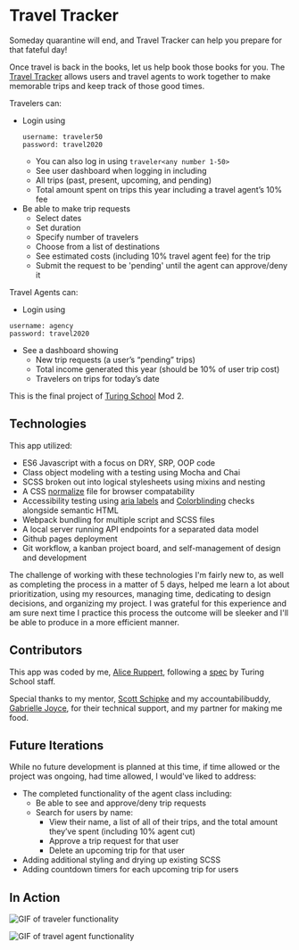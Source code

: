 # Travel Tracker

Someday quarantine will end, and Travel Tracker can help you prepare for that fateful day!

Once travel is back in the books, let us help book those books for you. The [Travel Tracker](https://srslie.github.io/ar-travel-tracker/) allows users and travel agents to work together to make memorable trips and keep track of those good times.

Travelers can:
- Login using
    ```
    username: traveler50
    password: travel2020
    ```
  - You can also log in using  ```traveler<any number 1-50>```
  - See user dashboard when logging in including
  - All trips (past, present, upcoming, and pending)
  - Total amount spent on trips this year including a travel agent’s 10% fee
- Be able to make trip requests
  - Select dates
  - Set duration
  - Specify number of travelers 
  - Choose from a list of destinations
  - See estimated costs (including 10% travel agent fee) for the trip
  - Submit the request to be 'pending' until the agent can approve/deny it

Travel Agents can:
- Login using
```
username: agency
password: travel2020
```
- See a dashboard showing
  - New trip requests (a user’s “pending” trips)
  - Total income generated this year (should be 10% of user trip cost)
  - Travelers on trips for today’s date

This is the final project of [Turing School](https://turing.io/) Mod 2.

## Technologies

This app utilized:
- ES6 Javascript with a focus on DRY, SRP, OOP code
- Class object modeling with a testing using Mocha and Chai
- SCSS broken out into logical stylesheets using mixins and nesting
- A CSS [normalize](https://github.com/necolas/normalize.css/) file for browser compatability
- Accessibility testing using [aria labels](https://www.w3.org/TR/wai-aria/#aria-label) and [Colorblinding](https://chrome.google.com/webstore/detail/colorblinding/dgbgleaofjainknadoffbjkclicbbgaa?hl=en) checks alongside semantic HTML
- Webpack bundling for multiple script and SCSS files
- A local server running API endpoints for a separated data model
- Github pages deployment
- Git workflow, a kanban project board, and self-management of design and development

The challenge of working with these technologies I'm fairly new to, as well as completing the process in a matter of 5 days, helped me learn a lot about prioritization, using my resources, managing time, dedicating to design decisions, and organizing my project. I was grateful for this experience and am sure next time I practice this process the outcome will be sleeker and I'll be able to produce in a more efficient manner.

## Contributors

This app was coded by me, [Alice Ruppert](https://www.srslie.com/), following a [spec](https://frontend.turing.io/projects/travel-tracker.html) by Turing School staff.

Special thanks to my mentor, [Scott Schipke](https://github.com/sschipke) and my accountabilibuddy, [Gabrielle Joyce](https://github.com/gaj23), for their technical support, and my partner for making me food.

## Future Iterations

While no future development is planned at this time, if time allowed or the project was ongoing, had time allowed, I would've liked to address:

- The completed functionality of the agent class including:
  - Be able to see and approve/deny trip requests 
  - Search for users by name:
    - View their name, a list of all of their trips, and the total amount they’ve spent (including 10% agent cut)
    - Approve a trip request for that user
    - Delete an upcoming trip for that user
- Adding additional styling and drying up existing SCSS
- Adding countdown timers for each upcoming trip for users


## In Action

![GIF of traveler functionality](https://media.giphy.com/media/sqPI1ZcCpzDdFynaSU/giphy.gif)

![GIF of travel agent functionality](https://media.giphy.com/media/xe0bCPO3rpsaNpj5Ru/giphy.gif)
